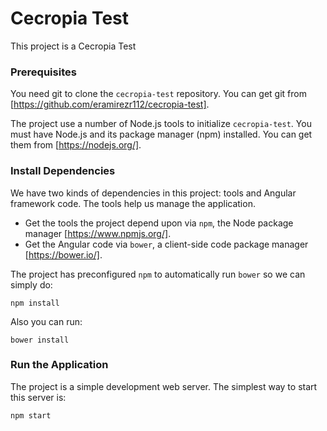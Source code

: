 # Cecropia Test

This project is a Cecropia Test

### Prerequisites

You need git to clone the `cecropia-test` repository. You can get git from [https://github.com/eramirezr112/cecropia-test].

The project use a number of Node.js tools to initialize `cecropia-test`. You must have Node.js
and its package manager (npm) installed. You can get them from [https://nodejs.org/].

### Install Dependencies

We have two kinds of dependencies in this project: tools and Angular framework code. The tools help
us manage the application.

* Get the tools the project depend upon via `npm`, the Node package manager [https://www.npmjs.org/].
* Get the Angular code via `bower`, a client-side code package manager [https://bower.io/].

The project has preconfigured `npm` to automatically run `bower` so we can simply do:

```
npm install
```

Also you can run:

```
bower install
```

### Run the Application

The project is a simple development web server. The simplest way to start this server is:

```
npm start
```